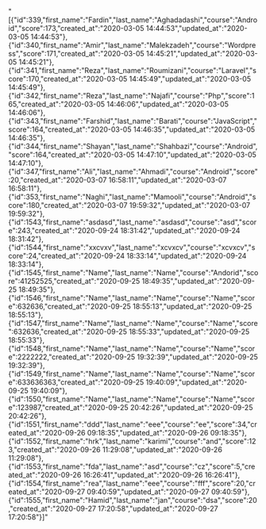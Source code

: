 "[{\"id\":339,\"first_name\":\"Fardin\",\"last_name\":\"Aghadadashi\",\"course\":\"Android\",\"score\":173,\"created_at\":\"2020-03-05 14:44:53\",\"updated_at\":\"2020-03-05 14:44:53\"},{\"id\":340,\"first_name\":\"Amir\",\"last_name\":\"Malekzadeh\",\"course\":\"Wordpress\",\"score\":171,\"created_at\":\"2020-03-05 14:45:21\",\"updated_at\":\"2020-03-05 14:45:21\"},{\"id\":341,\"first_name\":\"Reza\",\"last_name\":\"Roumizani\",\"course\":\"Laravel\",\"score\":170,\"created_at\":\"2020-03-05 14:45:49\",\"updated_at\":\"2020-03-05 14:45:49\"},{\"id\":342,\"first_name\":\"Reza\",\"last_name\":\"Najafi\",\"course\":\"Php\",\"score\":165,\"created_at\":\"2020-03-05 14:46:06\",\"updated_at\":\"2020-03-05 14:46:06\"},{\"id\":343,\"first_name\":\"Farshid\",\"last_name\":\"Barati\",\"course\":\"JavaScript\",\"score\":164,\"created_at\":\"2020-03-05 14:46:35\",\"updated_at\":\"2020-03-05 14:46:35\"},{\"id\":344,\"first_name\":\"Shayan\",\"last_name\":\"Shahbazi\",\"course\":\"Android\",\"score\":164,\"created_at\":\"2020-03-05 14:47:10\",\"updated_at\":\"2020-03-05 14:47:10\"},{\"id\":347,\"first_name\":\"Ali\",\"last_name\":\"Ahmadi\",\"course\":\"Android\",\"score\":20,\"created_at\":\"2020-03-07 16:58:11\",\"updated_at\":\"2020-03-07 16:58:11\"},{\"id\":353,\"first_name\":\"Naghi\",\"last_name\":\"Mamooli\",\"course\":\"Android\",\"score\":180,\"created_at\":\"2020-03-07 19:59:32\",\"updated_at\":\"2020-03-07 19:59:32\"},{\"id\":1543,\"first_name\":\"asdasd\",\"last_name\":\"asdasd\",\"course\":\"asd\",\"score\":243,\"created_at\":\"2020-09-24 18:31:42\",\"updated_at\":\"2020-09-24 18:31:42\"},{\"id\":1544,\"first_name\":\"xxcvxv\",\"last_name\":\"xcvxcv\",\"course\":\"xcvxcv\",\"score\":24,\"created_at\":\"2020-09-24 18:33:14\",\"updated_at\":\"2020-09-24 18:33:14\"},{\"id\":1545,\"first_name\":\"Name\",\"last_name\":\"Name\",\"course\":\"Andorid\",\"score\":41252525,\"created_at\":\"2020-09-25 18:49:35\",\"updated_at\":\"2020-09-25 18:49:35\"},{\"id\":1546,\"first_name\":\"Name\",\"last_name\":\"Name\",\"course\":\"Name\",\"score\":632636,\"created_at\":\"2020-09-25 18:55:13\",\"updated_at\":\"2020-09-25 18:55:13\"},{\"id\":1547,\"first_name\":\"Name\",\"last_name\":\"Name\",\"course\":\"Name\",\"score\":632636,\"created_at\":\"2020-09-25 18:55:33\",\"updated_at\":\"2020-09-25 18:55:33\"},{\"id\":1548,\"first_name\":\"Name\",\"last_name\":\"Name\",\"course\":\"Name\",\"score\":2222222,\"created_at\":\"2020-09-25 19:32:39\",\"updated_at\":\"2020-09-25 19:32:39\"},{\"id\":1549,\"first_name\":\"Name\",\"last_name\":\"Name\",\"course\":\"Name\",\"score\":633636363,\"created_at\":\"2020-09-25 19:40:09\",\"updated_at\":\"2020-09-25 19:40:09\"},{\"id\":1550,\"first_name\":\"Name\",\"last_name\":\"Name\",\"course\":\"Name\",\"score\":123987,\"created_at\":\"2020-09-25 20:42:26\",\"updated_at\":\"2020-09-25 20:42:26\"},{\"id\":1551,\"first_name\":\"ddd\",\"last_name\":\"eee\",\"course\":\"ee\",\"score\":34,\"created_at\":\"2020-09-26 09:18:35\",\"updated_at\":\"2020-09-26 09:18:35\"},{\"id\":1552,\"first_name\":\"hrk\",\"last_name\":\"karimi\",\"course\":\"and\",\"score\":123,\"created_at\":\"2020-09-26 11:29:08\",\"updated_at\":\"2020-09-26 11:29:08\"},{\"id\":1553,\"first_name\":\"fda\",\"last_name\":\"asd\",\"course\":\"cz\",\"score\":5,\"created_at\":\"2020-09-26 16:26:41\",\"updated_at\":\"2020-09-26 16:26:41\"},{\"id\":1554,\"first_name\":\"rea\",\"last_name\":\"eee\",\"course\":\"fff\",\"score\":20,\"created_at\":\"2020-09-27 09:40:59\",\"updated_at\":\"2020-09-27 09:40:59\"},{\"id\":1555,\"first_name\":\"Hamid\",\"last_name\":\"jan\",\"course\":\"dsa\",\"score\":20,\"created_at\":\"2020-09-27 17:20:58\",\"updated_at\":\"2020-09-27 17:20:58\"}]"

